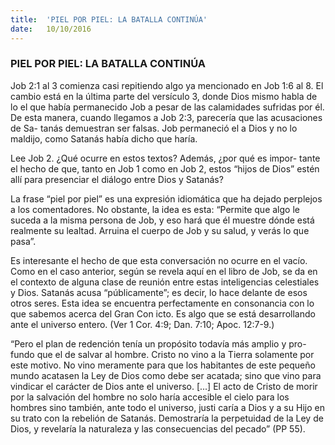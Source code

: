 ```yaml
---
title:  'PIEL POR PIEL: LA BATALLA CONTINÚA'
date:   10/10/2016
---
```


### PIEL POR PIEL: LA BATALLA CONTINÚA

Job 2:1 al 3 comienza casi repitiendo algo ya mencionado en Job 1:6 al 8. El cambio está en la última parte del versículo 3, donde Dios mismo habla de lo  el que había permanecido Job a pesar de las calamidades sufridas por él. De esta manera, cuando llegamos a Job 2:3, parecería que las acusaciones de Sa- tanás demuestran ser falsas. Job permaneció  el a Dios y no lo maldijo, como Satanás había dicho que haría.

Lee Job 2. ¿Qué ocurre en estos textos? Además, ¿por qué es impor- tante el hecho de que, tanto en Job 1 como en Job 2, estos “hijos de Dios” estén allí para presenciar el diálogo entre Dios y Satanás?

La frase “piel por piel” es una expresión idiomática que ha dejado perplejos a los comentadores. No obstante, la idea es esta: “Permite que algo le suceda a la misma persona de Job, y eso hará que él muestre dónde está realmente su lealtad. Arruina el cuerpo de Job y su salud, y verás lo que pasa”.

Es interesante el hecho de que esta conversación no ocurre en el vacío. Como en el caso anterior, según se revela aquí en el libro de Job, se da en el contexto de alguna clase de reunión entre estas inteligencias celestiales y Dios. Satanás acusa “públicamente”; es decir, lo hace delante de esos otros seres. Esta idea se encuentra perfectamente en consonancia con lo que sabemos acerca del Gran Con icto. Es algo que se está desarrollando ante el universo entero. (Ver 1 Cor. 4:9; Dan. 7:10; Apoc. 12:7-9.)

“Pero el plan de redención tenía un propósito todavía más amplio y pro- fundo que el de salvar al hombre. Cristo no vino a la Tierra solamente por este motivo. No vino meramente para que los habitantes de este pequeño mundo acatasen la Ley de Dios como debe ser acatada; sino que vino para vindicar el carácter de Dios ante el universo. [...] El acto de Cristo de morir por la salvación del hombre no solo haría accesible el cielo para los hombres sino también, ante todo el universo, justi caría a Dios y a su Hijo en su trato con la rebelión de Satanás. Demostraría la perpetuidad de la Ley de Dios, y revelaría la naturaleza y las consecuencias del pecado” (PP 55).
